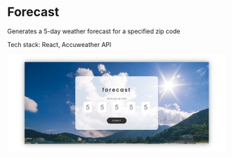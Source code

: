 # Forecast

Generates a 5-day weather forecast for a specified zip code

Tech stack: React, Accuweather API

![Image of Project](https://raw.githubusercontent.com/rebeccaskladd/Forecast/main/src/assets/appimages/forecast-home.jpeg)

